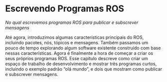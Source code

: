 # Escrevendo Programas ROS

*No qual escrevemos programas ROS para publicar e subscrever mensagens*

Até agora, introduzimos algumas características principais do ROS, incluindo pacotes, nós, tópicos e mensagens. Também passamos  um pouco de tempo explorando algum software existente construído com base nessas características. Agora é finalmente a hora de começar a criar os seus próprios programas ROS. Esse capítulo descreve como criar um espaço de trabalho de desenvolvimento e mostrar três programas curtos, incluindo o exemplo padrão “olá mundo”, e dois que mostram como publicar e subscrever mensagens.
